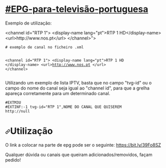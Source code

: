 # <a href="#EPG-para-televisão-portuguesa">#EPG-para-televisão-portuguesa</a>
<p>Exemplo de utilização:</p>
&lt;channel id=&quot;RTP 1&quot;&gt;
&lt;display-name lang=&quot;pt&quot;&gt;RTP 1 HD&lt;/display-name&gt;
&lt;url&gt;http://www.nos.pt&lt;/url&gt;
&lt;/channel&gt;">
<pre>
<code># exemplo de canal no ficheiro .xml






&lt;channel id="RTP 1"&gt;
&lt;display-name lang="pt"&gt;RTP 1 HD
&lt;/display-name&gt;
&lt;url&gt;http://www.nos.pt
&lt;/url&gt;
&lt;/channel&gt;
</code></pre></div>
<p>Utilizando um exemplo de lista IPTV, basta que no campo "tvg-id" ou o campo do nome do canal seja igual ao "channel id", para que a grelha apareça corretamente para um determinado canal.</p>
<div class="snippet-clipboard-content position-relative" data-snippet-clipboard-copy-content="#EXTM3U
#EXTINF:-1 tvg-id=&quot;RTP 1&quot;,NOME DO CANAL QUE QUISEREM
http://null
"><pre><code>#EXTM3U
#EXTINF:-1 tvg-id="RTP 1",NOME DO CANAL QUE QUISEREM
http://null
</code></pre></div>
<h1><a id="user-content-utilização" class="anchor" aria-hidden="true" href="#utilização"><svg class="octicon octicon-link" viewBox="0 0 16 16" version="1.1" width="16" height="16" aria-hidden="true"><path fill-rule="evenodd" d="M7.775 3.275a.75.75 0 001.06 1.06l1.25-1.25a2 2 0 112.83 2.83l-2.5 2.5a2 2 0 01-2.83 0 .75.75 0 00-1.06 1.06 3.5 3.5 0 004.95 0l2.5-2.5a3.5 3.5 0 00-4.95-4.95l-1.25 1.25zm-4.69 9.64a2 2 0 010-2.83l2.5-2.5a2 2 0 012.83 0 .75.75 0 001.06-1.06 3.5 3.5 0 00-4.95 0l-2.5 2.5a3.5 3.5 0 004.95 4.95l1.25-1.25a.75.75 0 00-1.06-1.06l-1.25 1.25a2 2 0 01-2.83 0z"></path></svg></a>Utilização</h1>
<p>O link a colocar na parte de epg pode ser o seguinte: <a href="https://bit.ly/39Fo8SZ" rel="nofollow">https://bit.ly/39Fo8SZ</a></p>
<p>Qualquer dúvida ou canais que queiram adicionados/removidos, façam pedido!</p>
